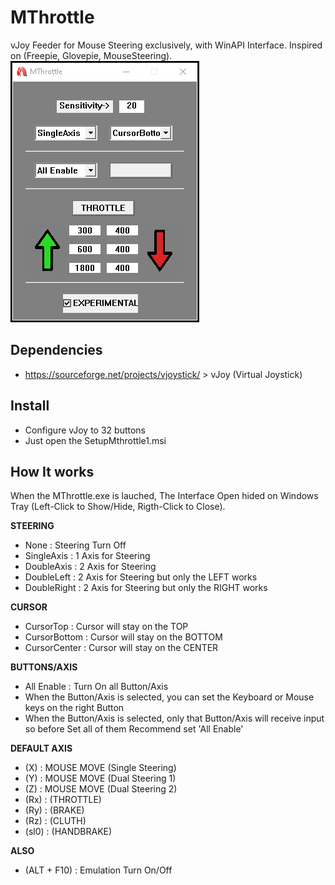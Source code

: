 # MThrottle
vJoy Feeder for Mouse Steering exclusively, with WinAPI Interface.
Inspired on (Freepie, Glovepie, MouseSteering).<br/>
![github-large](https://github.com/SKILL324/MThrottle/blob/main/MThrottle.png?raw=true)


## Dependencies
- https://sourceforge.net/projects/vjoystick/ > vJoy (Virtual Joystick)

## Install
- Configure vJoy to 32 buttons
- Just open the SetupMthrottle1.msi

## How It works
When the MThrottle.exe is lauched, The Interface Open hided on Windows Tray (Left-Click to Show/Hide, Rigth-Click to Close).

**STEERING**
- None : Steering Turn Off
- SingleAxis : 1 Axis for Steering
- DoubleAxis : 2 Axis for Steering
- DoubleLeft : 2 Axis for Steering but only the LEFT works
- DoubleRight : 2 Axis for Steering but only the RIGHT works

**CURSOR**
- CursorTop : Cursor will stay on the TOP
- CursorBottom : Cursor will stay on the BOTTOM
- CursorCenter : Cursor will stay on the CENTER

**BUTTONS/AXIS**
- All Enable : Turn On all Button/Axis
- When the Button/Axis is selected, you can set the Keyboard or Mouse keys on the right Button
- When the Button/Axis is selected, only that Button/Axis will receive input so before Set all of them Recommend set 'All Enable'

**DEFAULT AXIS**
- (X) : MOUSE MOVE (Single Steering)
- (Y) : MOUSE MOVE (Dual Steering 1)
- (Z) : MOUSE MOVE (Dual Steering 2)
- (Rx) : (THROTTLE)
- (Ry) : (BRAKE)
- (Rz) : (CLUTH)
- (sl0) : (HANDBRAKE)

**ALSO**
- (ALT + F10) : Emulation Turn On/Off

